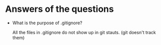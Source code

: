 <h1>Answers of the questions</h1>
<ul>
    <li>What is the purpose of .gitignore?</li>
    <p>All the files in .gitignore do not show up in git stauts. (git doesn't track them)</p>
</ul>